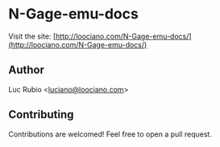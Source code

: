 # N-Gage-emu-docs

Visit the site: [http://loociano.com/N-Gage-emu-docs/](http://loociano.com/N-Gage-emu-docs/)

## Author 

Luc Rubio <<luciano@loociano.com>>

## Contributing

Contributions are welcomed! Feel free to open a pull request.
